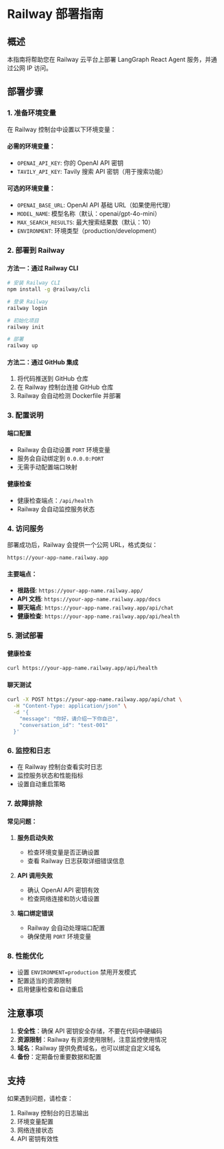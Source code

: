 # Railway 部署指南

## 概述

本指南将帮助您在 Railway 云平台上部署 LangGraph React Agent 服务，并通过公网 IP 访问。

## 部署步骤

### 1. 准备环境变量

在 Railway 控制台中设置以下环境变量：

#### 必需的环境变量：

- `OPENAI_API_KEY`: 你的 OpenAI API 密钥
- `TAVILY_API_KEY`: Tavily 搜索 API 密钥（用于搜索功能）

#### 可选的环境变量：

- `OPENAI_BASE_URL`: OpenAI API 基础 URL（如果使用代理）
- `MODEL_NAME`: 模型名称（默认：openai/gpt-4o-mini）
- `MAX_SEARCH_RESULTS`: 最大搜索结果数（默认：10）
- `ENVIRONMENT`: 环境类型（production/development）

### 2. 部署到 Railway

#### 方法一：通过 Railway CLI

```bash
# 安装 Railway CLI
npm install -g @railway/cli

# 登录 Railway
railway login

# 初始化项目
railway init

# 部署
railway up
```

#### 方法二：通过 GitHub 集成

1. 将代码推送到 GitHub 仓库
2. 在 Railway 控制台连接 GitHub 仓库
3. Railway 会自动检测 Dockerfile 并部署

### 3. 配置说明

#### 端口配置

- Railway 会自动设置 `PORT` 环境变量
- 服务会自动绑定到 `0.0.0.0:PORT`
- 无需手动配置端口映射

#### 健康检查

- 健康检查端点：`/api/health`
- Railway 会自动监控服务状态

### 4. 访问服务

部署成功后，Railway 会提供一个公网 URL，格式类似：

```
https://your-app-name.railway.app
```

#### 主要端点：

- **根路径**: `https://your-app-name.railway.app/`
- **API 文档**: `https://your-app-name.railway.app/docs`
- **聊天端点**: `https://your-app-name.railway.app/api/chat`
- **健康检查**: `https://your-app-name.railway.app/api/health`

### 5. 测试部署

#### 健康检查

```bash
curl https://your-app-name.railway.app/api/health
```

#### 聊天测试

```bash
curl -X POST https://your-app-name.railway.app/api/chat \
  -H "Content-Type: application/json" \
  -d '{
    "message": "你好，请介绍一下你自己",
    "conversation_id": "test-001"
  }'
```

### 6. 监控和日志

- 在 Railway 控制台查看实时日志
- 监控服务状态和性能指标
- 设置自动重启策略

### 7. 故障排除

#### 常见问题：

1. **服务启动失败**

   - 检查环境变量是否正确设置
   - 查看 Railway 日志获取详细错误信息

2. **API 调用失败**

   - 确认 OpenAI API 密钥有效
   - 检查网络连接和防火墙设置

3. **端口绑定错误**
   - Railway 会自动处理端口配置
   - 确保使用 `PORT` 环境变量

### 8. 性能优化

- 设置 `ENVIRONMENT=production` 禁用开发模式
- 配置适当的资源限制
- 启用健康检查和自动重启

## 注意事项

1. **安全性**：确保 API 密钥安全存储，不要在代码中硬编码
2. **资源限制**：Railway 有资源使用限制，注意监控使用情况
3. **域名**：Railway 提供免费域名，也可以绑定自定义域名
4. **备份**：定期备份重要数据和配置

## 支持

如果遇到问题，请检查：

1. Railway 控制台的日志输出
2. 环境变量配置
3. 网络连接状态
4. API 密钥有效性
